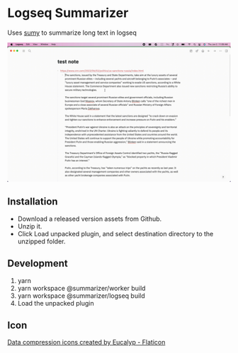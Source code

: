 # Logseq Summarizer

Uses [sumy](https://pypi.org/project/sumy/) to summarize long text in logseq

![demo](./logseq/demo.gif)

## Installation

- Download a released version assets from Github.
- Unzip it.
- Click Load unpacked plugin, and select destination directory to the unzipped folder.

## Development

1. yarn
2. yarn workspace @summarizer/worker build
3. yarn workspace @summarizer/logseq build
4. Load the unpacked plugin

## Icon

[Data compression icons created by Eucalyp - Flaticon](https://www.flaticon.com/free-icons/data-compression)

